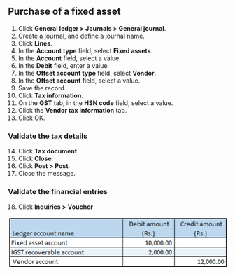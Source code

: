
## Purchase of a fixed asset

1. Click **General ledger > Journals > General journal**.
2. Create a journal, and define a journal name.
3. Click **Lines**.
4. In the **Account type** field, select **Fixed assets**.
5. In the **Account** field, select a value.
6. In the **Debit** field, enter a value.
7. In the **Offset account type** field, select **Vendor**.
8. In the **Offset account** field, select a value.
9. Save the record.
10. Click **Tax information**.
11. On the **GST** tab, in the **HSN code** field, select a value.
12. Click the **Vendor tax information** tab.
13. Click OK.

### Validate the tax details

14. Click **Tax document**.
15. Click **Close**.
16. Click **Post > Post**.
17. Close the message.

### Validate the financial entries

18. Click **Inquiries > Voucher**

![](media/GST-Whitepaper/Annotation-2019-05-16-110044.png)



